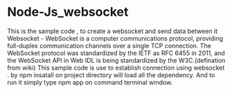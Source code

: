 # Node-Js_websocket
This is the sample code , to create a websocket and send data between it 
Websocket - WebSocket is a computer communications protocol, providing full-duplex communication channels over a single TCP connection. The WebSocket protocol was standardized by the IETF as RFC 6455 in 2011, and the WebSocket API in Web IDL is being standardized by the W3C.(defination from wiki)
This sample code is use to establish connection using websocket .
by npm insatall on project directory will load all the dependency. And to run it simply type npm app on command terminal window. 

